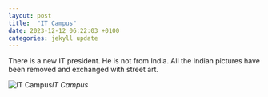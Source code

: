 ```yaml
---
layout: post
title:  "IT Campus"
date: 2023-12-12 06:22:03 +0100
categories: jekyll update
---
```


There is a new IT president. He is not from India. All the Indian pictures have been removed and exchanged with street art.


![IT Campus](https://lh3.googleusercontent.com/pw/ABLVV84B94X4q9aqP05aAG9OI80fVTziFSq7HsDyr9eOSKV3TkszQdFZd6vG81s4Fc2zATCAKL1SjFMZHmhRlcIco3V9k2QrYj1XinlGBT6vs6Sv19C9kKI=w2400)*IT Campus*&nbsp;



[jekyll-docs]: https://jekyllrb.com/docs/home
[jekyll-gh]:   https://github.com/jekyll/jekyll
[jekyll-talk]: https://talk.jekyllrb.com/
